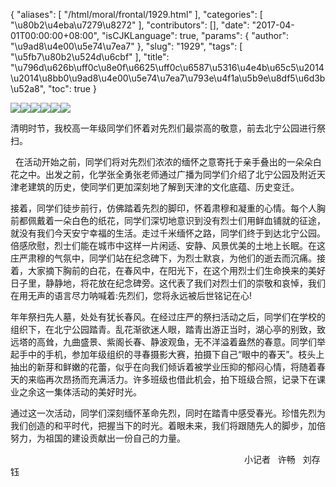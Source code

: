 {
    "aliases": [
        "/html/moral/frontal/1929.html"
    ],
    "categories": [
        "\u80b2\u4eba\u7279\u8272"
    ],
    "contributors": [],
    "date": "2017-04-01T00:00:00+08:00",
    "isCJKLanguage": true,
    "params": {
        "author": "\u9ad8\u4e00\u5e74\u7ea7"
    },
    "slug": "1929",
    "tags": [
        "\u5fb7\u80b2\u524d\u6cbf"
    ],
    "title": "\u796d\u626b\uff0c\u8e0f\u6625\uff0c\u6587\u5316\u4e4b\u65c5\u2014\u2014\u8bb0\u9ad8\u4e00\u5e74\u7ea7\u793e\u4f1a\u5b9e\u8df5\u6d3b\u52a8",
    "toc": true
}

![](https://cdn.tfls.online/mirror/full/cc597f7d831c55b39d6b794b59e814f1fc8144b5.jpg)![](https://cdn.tfls.online/mirror/full/cccb92d1d607b5f36b9e1b66c6039b3071f7577c.jpg)![](https://cdn.tfls.online/mirror/full/03aa838adf07b508969b020dfdf4ee192ac188c4.jpg)![](https://cdn.tfls.online/mirror/full/4c57536eea99efb2d1f393504904453629f36a2d.jpg)![](https://cdn.tfls.online/mirror/full/a02f4986bded60c20b49738fe7657f607328a73d.jpg)![](https://cdn.tfls.online/mirror/full/682a4b21c7a981de5a97e062e1a89785fb4e232e.jpg)




  





清明时节，我校高一年级同学们怀着对先烈们最崇高的敬意，前去北宁公园进行祭扫。




  在活动开始之前，同学们将对先烈们浓浓的缅怀之意寄托于亲手叠出的一朵朵白花之中。出发之前，化学张全勇张老师通过广播为同学们介绍了北宁公园及附近天津老建筑的历史，使同学们更加深刻地了解到天津的文化底蕴、历史变迁。




接着，同学们徒步前行，仿佛踏着先烈的脚印，怀着肃穆和凝重的心情。每个人胸前都佩戴着一朵白色的纸花，同学们深切地意识到没有烈士们用鲜血铺就的征途，就没有我们今天安宁幸福的生活。走过千米缅怀之路，同学们终于到达北宁公园。倍感欣慰，烈士们能在城市中这样一片闲适、安静、风景优美的土地上长眠。在这庄严肃穆的气氛中，同学们站在纪念碑下，为烈士默哀，为他们的逝去而沉痛。接着，大家摘下胸前的白花，在春风中，在阳光下，在这个用烈士们生命换来的美好日子里，静静地，将花放在纪念碑旁。这代表了我们对烈士们的崇敬和哀悼，我们在用无声的语言尽力呐喊着:先烈们，您将永远被后世铭记在心!




年年祭扫先人墓，处处有犹长春风。在经过庄严的祭扫活动之后，同学们在学校的组织下，在北宁公园踏青。乱花渐欲迷人眼，踏青出游正当时，湖心亭的别致，致远塔的高耸，九曲盛景、紫阁长春、静波观鱼，无不洋溢着盎然的春意。同学们举起手中的手机，参加年级组织的寻春摄影大赛，拍摄下自己“眼中的春天”。枝头上抽出的新芽和鲜嫩的花蕾，似乎在向我们倾诉着被学业压抑的郁闷心情，将随着春天的来临再次昂扬而充满活力。许多班级也借此机会，拍下班级合照，记录下在课业之余这一集体活动的美好时光。




通过这一次活动，同学们深刻缅怀革命先烈，同时在踏青中感受春光。珍惜先烈为我们创造的和平时代，把握当下的时光。着眼未来，我们将跟随先人的脚步，加倍努力，为祖国的建设贡献出一份自己的力量。 




                                                                                               小记者   许畅   刘存钰




  



